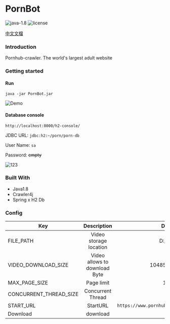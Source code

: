 # PornBot


![java-1.8](https://img.shields.io/badge/java-1.8-green.svg)
![license](https://img.shields.io/badge/license-MIT-blue.svg)

[中文文檔](https://github.com/tim232385/PornBot/blob/master/README_ZH.md)

### Introduction 

Pornhub-crawler.
The world's largest adult website  
  
### Getting started

#### Run
``java -jar PornBot.jar``

![Demo](https://raw.githubusercontent.com/tim232385/PornBot/master/image/demo.gif)

#### Database console
``http://localhost:8000/h2-console/``

JDBC URL: ``jdbc:h2:~/porn/porn-db``  

User Name: ``sa``  

Password: ~~empty~~

![123](https://raw.githubusercontent.com/tim232385/PornBot/master/image/h2_console.gif)



### Built With
- Java1.8
- Crawler4j
- Spring x H2 Db

### Config


| Key | Description | Default | 
|--------------|:-----:|-----:|
|FILE_PATH | Video storage location | D:/video |
| VIDEO_DOWNLOAD_SIZE | Video allows to download Byte | 104857600 |
| MAX_PAGE_SIZE | Page limit | 10000 |
| CONCURRENT_THREAD_SIZE | Concurrent Thread | 10 |
| START_URL | StartURL | `https://www.pornhub.com/` |
| Download | download | Y |
